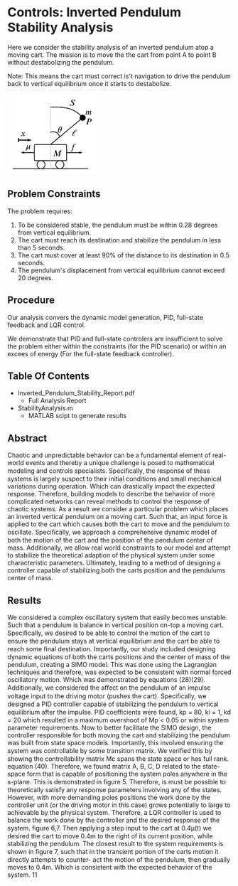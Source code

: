 # Controls: Inverted Pendulum Stability Analysis

Here we consider the stability analysis of an inverted pendulum atop a moving cart. The mission is to move the the cart from point A to point B without destabolizing the pendulum.

Note: This means the cart must correct is't navigation to drive the pendulum back to vertical equilibrium once it starts to destabolize.

<img src="misc/systemDiagram.png" alt="System Diagram" width="40%"/>  

## Problem Constraints

The problem requires:

1. To be considered stable, the pendulum must be within 0.28 degrees from vertical equilibrium.
2. The cart must reach its destination and stabilize the pendulum in less than 5 seconds.
3. The cart must cover at least 90% of the distance to its destination in 0.5 seconds.
4. The pendulum's displacement from vertical equilibrium cannot exceed 20 degrees.

## Procedure  

Our analysis convers the dynamic model generation, PID, full-state feedback and LQR control.

We demonstrate that PID and full-state controlers are insufficient to solve the problem either within the constraints (for the PID scenario) or within an excees of energy (For the full-state feedback controller).  

## Table Of Contents

- Inverted_Pendulum_Stability_Report.pdf
  - Full Analysis Report
- StabilityAnalysis.m
  - MATLAB scipt to generate results

## Abstract  

Chaotic and unpredictable behavior can be a fundamental element of real-world events and thereby a
unique challenge is posed to mathematical modeling and controls specialists. Speciﬁcally, the response
of these systems is largely suspect to their initial conditions and small mechanical variations during
operation. Which can drastically impact the expected response. Therefore, building models to describe
the behavior of more complicated networks can reveal methods to control the response of chaotic systems.
As a result we consider a particular problem which places an inverted vertical pendulum on a moving cart.
Such that, an input force is applied to the cart which causes both the cart to move and the pendulum
to oscillate. Speciﬁcally, we approach a comprehensive dynamic model of both the motion of the cart
and the position of the pendulum center of mass. Additionally, we allow real world constraints to our
model and attempt to stabilize the theoretical adaption of the physical system under some characteristic
parameters. Ultimately, leading to a method of designing a controller capable of stabilizing both the
carts position and the pendulums center of mass.

## Results

We considered a complex oscillatory system that easily becomes unstable. Such that a pendulum is
balance in vertical position on-top a moving cart. Speciﬁcally, we desired to be able to control the
motion of the cart to ensure the pendulum stays at vertical equilibrium and the cart be able to reach
some ﬁnal destination. Importantly, our study included designing dynamic equations of both the carts
positions and the center of mass of the pendulum, creating a SIMO model. This was done using
the Lagrangian techniques and therefore, was expected to be consistent with normal forced oscillatory
motion. Which was demonstrated by equations (28)(29).
Additionally, we considered the aﬀect on the pendulum of an impulse voltage input to the driving motor
(pushes the cart). Speciﬁcally, we designed a PID controller capable of stabilizing the pendulum to
vertical equilibrium after the impulse. PID coeﬃcients were found, kp = 80, ki = 1, kd = 20 which
resulted in a maximum overshoot of Mp < 0.05 or within system parameter requirements. Now to
better facilitate the SIMO design, the controller responsible for both moving the cart and stabilizing
the pendulum was built from state space models. Importantly, this involved ensuring the system was
controllable by some transition matrix. We veriﬁed this by showing the controllability matrix Mc spans
the state space or has full rank. equation (40). Therefore, we found matrix A, B, C, D related to
the state-space form that is capable of positioning the system poles anywhere in the s-plane. This is
demonstrated in ﬁgure 5.
Therefore, is must be possible to theoretically satisfy any response parameters involving any of the
states. However, with more demanding poles positions the work done by the controller unit (or the
driving motor in this case) grows potentially to large to achievable by the physical system. Therefore, a
LQR controller is used to balance the work done by the controller and the desired response of the system.
ﬁgure 6,7. Then applying a step input to the cart at 0.4µ(t) we desired the cart to move 0.4m to the right
of its current position, while stabilizing the pendulum. The closest result to the system requirements is
shown in ﬁgure 7, such that in the transient portion of the carts motion it directly attempts to counter-
act the motion of the pendulum, then gradually moves to 0.4m. Which is consistent with the expected
behavior of the system.
11
